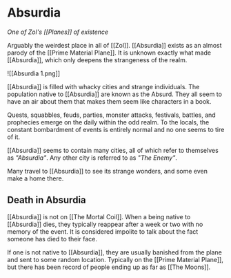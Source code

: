 # Absurdia
*One of Zol's [[Planes]] of existence*

Arguably the weirdest place in all of [[Zol]]. [[Absurdia]] exists as an almost parody of the [[Prime Material Plane]]. It is unknown exactly what made [[Absurdia]], which only deepens the strangeness of the realm.

![[Absurdia 1.png]]

[[Absurdia]] is filled with whacky cities and strange individuals. The population native to [[Absurdia]] are known as the Absurd. They all seem to have an air about them that makes them seem like characters in a book.

Quests, squabbles, feuds, parties, monster attacks, festivals, battles, and prophecies emerge on the daily within the odd realm. To the locals, the constant bombardment of events is entirely normal and no one seems to tire of it.

[[Absurdia]] seems to contain many cities, all of which refer to themselves as *"Absurdia"*. Any other city is referred to as *"The Enemy"*. 

Many travel to [[Absurdia]] to see its strange wonders, and some even make a home there.

## Death in Absurdia
[[Absurdia]] is not on [[The Mortal Coil]]. When a being native to [[Absurdia]] dies, they typically reappear after a week or two with no memory of the event. It is considered impolite to talk about the fact someone has died to their face. 

If one is not native to [[Absurdia]], they are usually banished from the plane and sent to some random location. Typically  on the [[Prime Material Plane]], but there has been record of people ending up as far as [[The Moons]].